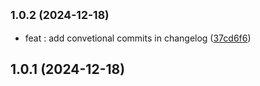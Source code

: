 

## <small>1.0.2 (2024-12-18)</small>

* feat : add convetional commits in changelog ([37cd6f6](https://github.com/fernando59/release-it/commit/37cd6f6))

## 1.0.1 (2024-12-18)
